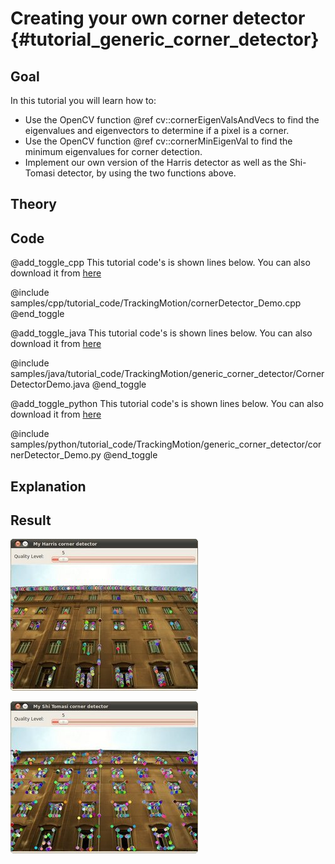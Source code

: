 Creating your own corner detector {#tutorial_generic_corner_detector}
=================================

Goal
----

In this tutorial you will learn how to:

-   Use the OpenCV function @ref cv::cornerEigenValsAndVecs to find the eigenvalues and eigenvectors
    to determine if a pixel is a corner.
-   Use the OpenCV function @ref cv::cornerMinEigenVal to find the minimum eigenvalues for corner
    detection.
-   Implement our own version of the Harris detector as well as the Shi-Tomasi detector, by using
    the two functions above.

Theory
------

Code
----

@add_toggle_cpp
This tutorial code's is shown lines below. You can also download it from
[here](https://github.com/opencv/opencv/tree/3.4/samples/cpp/tutorial_code/TrackingMotion/cornerDetector_Demo.cpp)

@include samples/cpp/tutorial_code/TrackingMotion/cornerDetector_Demo.cpp
@end_toggle

@add_toggle_java
This tutorial code's is shown lines below. You can also download it from
[here](https://github.com/opencv/opencv/tree/3.4/samples/java/tutorial_code/TrackingMotion/generic_corner_detector/CornerDetectorDemo.java)

@include samples/java/tutorial_code/TrackingMotion/generic_corner_detector/CornerDetectorDemo.java
@end_toggle

@add_toggle_python
This tutorial code's is shown lines below. You can also download it from
[here](https://github.com/opencv/opencv/tree/3.4/samples/python/tutorial_code/TrackingMotion/generic_corner_detector/cornerDetector_Demo.py)

@include samples/python/tutorial_code/TrackingMotion/generic_corner_detector/cornerDetector_Demo.py
@end_toggle

Explanation
-----------

Result
------

![](images/My_Harris_corner_detector_Result.jpg)

![](images/My_Shi_Tomasi_corner_detector_Result.jpg)
